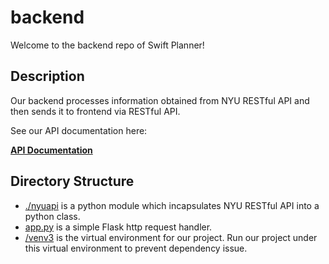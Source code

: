 # backend

Welcome to the backend repo of Swift Planner!

## Description

Our backend processes information obtained from NYU RESTful API and then sends it to frontend via RESTful API.

See our API documentation here:

**[API Documentation](https://github.com/NYUer/backend/tree/master/nyuapi)**

##  Directory Structure
* [./nyuapi](https://github.com/NYUer/backend/tree/master/nyuapi) is a python module which incapsulates NYU RESTful API into a python class.
* [app.py](https://github.com/NYUer/backend/blob/master/app.py) is a simple Flask http request handler.
* [/venv3](https://github.com/NYUer/backend/tree/master/venv3) is the virtual environment for our project. Run our project under this virtual environment to prevent dependency issue.
